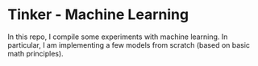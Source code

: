 # Tinker - Machine Learning

In this repo, I compile some experiments with machine learning. In particular, I am implementing a few models from scratch (based on basic math principles).
